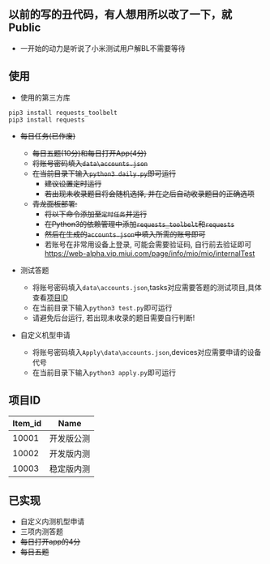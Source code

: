 ## 以前的写的丑代码，有人想用所以改了一下，就Public  
* 一开始的动力是听说了小米测试用户解BL不需要等待  


## 使用  

* 使用的第三方库
```
pip3 install requests_toolbelt
pip3 install requests
```

* ~~每日任务(已作废)~~  
    * ~~每日五题(10分)和每日打开App(4分)~~  
    * ~~将账号密码填入`data\accounts.json`~~  
    * ~~在当前目录下输入`python3 daily.py`即可运行~~  
        * ~~建议设置定时运行~~  
        * ~~若出现未收录题目将会随机选择, 并在之后自动收录题目的正确选项~~  
    * ~~青龙面板部署:~~
        * ~~将以下命令添加至`定时任务`并运行~~  
        * ~~在Python3的依赖管理中添加`requests_toolbelt`和`requests`~~  
        * ~~然后在生成的`accounts.json`中填入所需的账号即可~~  
        * 若账号在非常用设备上登录, 可能会需要验证码, 自行前去验证即可 https://web-alpha.vip.miui.com/page/info/mio/mio/internalTest

* 测试答题    
    * 将账号密码填入`data\accounts.json`,tasks对应需要答题的测试项目,具体查看[项目ID](#项目ID)  
    * 在当前目录下输入`python3 test.py`即可运行  
    * 请避免后台运行, 若出现未收录的题目需要自行判断!  

* 自定义机型申请      
    * 将账号密码填入`Apply\data\accounts.json`,devices对应需要申请的设备代号  
    * 在当前目录下输入`python3 apply.py`即可运行  

## 项目ID
|  Item_id  |  Name |
|-----------|------ |
| 10001 | 开发版公测 |
| 10002 | 开发版内测 |
| 10003 | 稳定版内测 |
## 已实现   
* 自定义内测机型申请  
* 三项内测答题  
* ~~每日打开app的4分~~  
* ~~每日五题~~  

